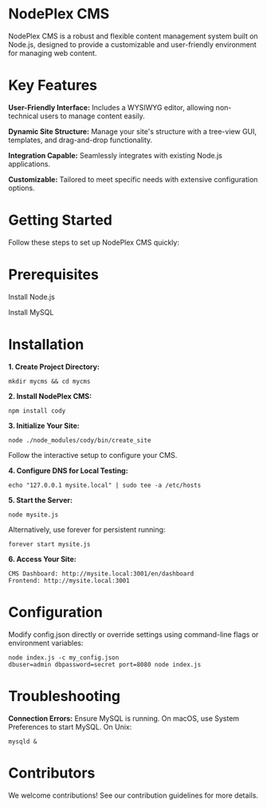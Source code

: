 # NodePlex CMS
NodePlex CMS is a robust and flexible content management system built on Node.js, designed to provide a customizable and user-friendly environment for managing web content.

# Key Features
**User-Friendly Interface:** Includes a WYSIWYG editor, allowing non-technical users to manage content easily.

**Dynamic Site Structure:** Manage your site's structure with a tree-view GUI, templates, and drag-and-drop functionality.

**Integration Capable:** Seamlessly integrates with existing Node.js applications.

**Customizable:** Tailored to meet specific needs with extensive configuration options.

# Getting Started
Follow these steps to set up NodePlex CMS quickly:

# Prerequisites
Install Node.js

Install MySQL

# Installation
**1. Create Project Directory:**

	mkdir mycms && cd mycms

**2. Install NodePlex CMS:**

	npm install cody

**3. Initialize Your Site:**

	node ./node_modules/cody/bin/create_site
 
Follow the interactive setup to configure your CMS.


**4. Configure DNS for Local Testing:**

	echo "127.0.0.1 mysite.local" | sudo tee -a /etc/hosts

**5. Start the Server:**

	node mysite.js
Alternatively, use forever for persistent running:

	forever start mysite.js

**6. Access Your Site:**

	CMS Dashboard: http://mysite.local:3001/en/dashboard
	Frontend: http://mysite.local:3001

# Configuration
Modify config.json directly or override settings using command-line flags or environment variables:

	node index.js -c my_config.json
	dbuser=admin dbpassword=secret port=8080 node index.js

# Troubleshooting
**Connection Errors:** Ensure MySQL is running. On macOS, use System Preferences to start MySQL. On Unix:

	mysqld &

# Contributors
We welcome contributions! See our contribution guidelines for more details.
